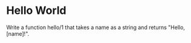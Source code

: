 # Hello World

Write a function hello/1 that takes a name as a string and returns "Hello, [name]!".
